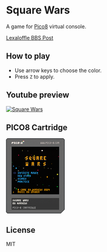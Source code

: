 # Square Wars

A game for [Pico8](https://www.lexaloffle.com/pico-8.php) virtual console.

[Lexaloffle BBS Post](https://www.lexaloffle.com/bbs/?tid=144970)

## How to play

- Use arrow keys to choose the color.
- Press `Z` to apply.

## Youtube preview

<!-- https://www.youtube.com/watch?v=R4EBgkI0ZOI -->

[![Square Wars](https://img.youtube.com/vi/R4EBgkI0ZOI/0.jpg)](https://www.youtube.com/watch?v=R4EBgkI0ZOI)


## PICO8 Cartridge

![Square Wars](https://github.com/klen/square-wars/blob/main/sw.p8.png?raw=true)

## License

MIT
